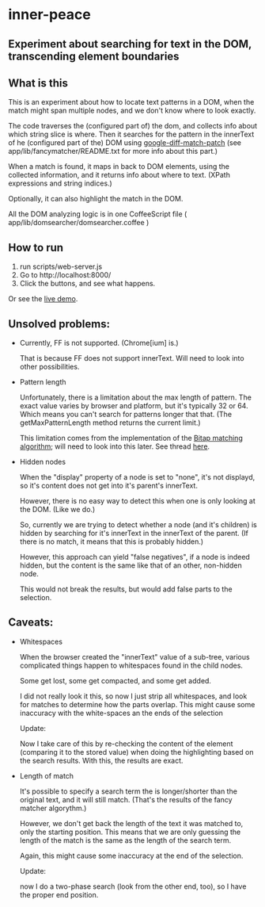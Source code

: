 # inner-peace
## Experiment about searching for text in the DOM, transcending element boundaries

## What is this

This is an experiment about how to locate text patterns in a DOM, when the match might span
multiple nodes, and we don't know where to look exactly.

The code traverses the (configured part of) the dom, and collects info about which string
slice is where. Then it searches for the pattern in the innerText of 
he (configured part of the) DOM using [google-diff-match-patch](http://code.google.com/p/google-diff-match-patch/)
(see app/lib/fancymatcher/README.txt for more info about this part.)

When a match is found, it maps in back to DOM elements, using the collected information,
and it returns info about where to text. (XPath expressions and string indices.)

Optionally, it can also highlight the match in the DOM.

All the DOM analyzing logic is in one CoffeeScript file ( app/lib/domsearcher/domsearcher.coffee )

## How to run

1. run scripts/web-server.js
2. Go to http://localhost:8000/
3. Click the buttons, and see what happens.

Or see the [live demo](http://s3.amazonaws.com/inner-peace-demo/index.html).

## Unsolved problems:

- Currently, FF is not supported. (Chrome[ium] is.)
   
  That is because FF does not support innerText.
  Will need to look into other possibilities.

- Pattern length

   Unfortunately, there is a limitation about the max length of pattern.
   The exact value varies by browser and platform, but it's typically
   32 or 64. Which means you can't search for patterns longer that that.
   (The getMaxPatternLength method returns the current limit.)

   This limitation comes from the implementation of the 
   [Bitap matching algorithm](http://neil.fraser.name/software/diff_match_patch/bitap.ps);
   will need to look into this later.
   See thread [here](https://groups.google.com/forum/?fromgroups=#!topic/diff-match-patch/VgAdlYBCHzU).

- Hidden nodes
 
   When the "display" property of a node is set to "none", it's not displayd, so it's content
   does not get into it's parent's innerText.

   However, there is no easy way to detect this when one is only looking at the DOM.
   (Like we do.)

   So, currently we are trying to detect whether a node (and it's children) is hidden by
   searching for it's innerText in the innerText of the parent.
   (If there is no match, it means that this is probably hidden.)

   However, this approach can yield "false negatives", if a node is indeed hidden, but the content
   is the same like that of an other, non-hidden node.

   This would not break the results, but would add false parts to the selection.

## Caveats:

- Whitespaces

   When the browser created the "innerText" value of a sub-tree, various complicated things happen to whitespaces found in the child nodes.

   Some get lost, some get compacted, and some get added.

   I did not really look it this, so now I just strip all whitespaces, and look for matches to determine how the
   parts overlap. This might cause some inaccuracy with the white-spaces an the ends of the selection

   Update:
 
   Now I take care of this by re-checking the content of the element (comparing it to the stored value)
   when doing the highlighting based on the search results. With this, the results are exact.

- Length of match

   It's possible to specify a search term the is longer/shorter than the original text, and it will still match.
   (That's the results of the fancy matcher algorythm.)

   However, we don't get back the length of the text it was matched to, only the starting position.
   This means that we are only guessing the length of the match is the same as the length of the search term.

   Again, this might cause some inaccuracy at the end of the selection.

   Update:

   now I do a two-phase search (look from the other end, too), so I have the proper end position.